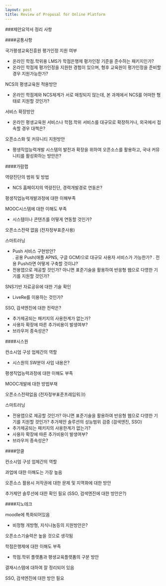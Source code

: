 ```yaml
---
layout: post
title: Review of Proposal for Online Platform
---
```


###제안요약서 정리 사항

####공통사항

국가평생교육진흥원 평가인정 지원 여부
- 온라인 학점.학위용 LMS가 학점은행제 평가인정 기준을 준수하는 패키지인가?
- 온라인 학점제 평가인정을 지원한 경험이 있으며, 형후 교육원이 평가인정을 준비할 경우 지원가능한가?

NCS의 평생교육원 적용방안
- 온라인 학점제와 NCS체계가 서로 매칭되지 않는데, 본 과제에서 NCS를 어떠한 형태로 지원할 것인가?

서비스 확장방안
- 온라인 평생교육원 서비스나 학점.학위 서비스를 대규모로 확장하거나, 외국에서 접속할 경우 대책은?

오픈소스화 및 커뮤니티 지원방안
- 평생직업능력개발 시스템의 발전과 확장을 위하여 오픈소스를 활용하고, 국내 커뮤니티를 활성화하는 방안은?


####가람랩

역량진단의 범위 및 방법 
- NCS 홈페이지의 역량진단, 경력개발경로 연동은?

평생직업능력개발과정에 대한 이해부족

MOOC시스템에 대한 이해도 부족
- 시스템이나 콘텐츠를 어떻게 연동할 것인가?

오픈소스전략 없음 (전자정부표준사용)

스마트러닝
- Push 서비스 구현방안?  
. 공용 Push(애플 APNS, 구글 GCM)으로 대규모 사용자 서비스가 가능한가?
. 전용 Push라면 어떻게 구축할 것이냐?
- 전용앱으로 제공할 것인가? 아니면 표준기술을 활용하여 반응형 웹으로 다영한 기기를 지원할 것인가?

SNS기반 자료공유에 대한 기술 확인
- LiveRe를 이용하는 것인가?

SSO, 검색엔진에 대한 전략은?
- 추가제공되는 패키지의 사용한계가 없는가? 
- 사용자 확장에 따른 추가비용이 발생여부?
- 브라우저 종속성은?


####시스원

컨소시엄 구성 업체간의 역할
- 시스원의 SW분야 사업 내용은?

평생직업능력과정에 대한 이해도 부족

MOOC개발에 대한 방법부재

오픈소스전략없음 (전자정부표준프레임워크)

스마트러닝 
- 전용앱으로 제공할 것인가? 아니면 표준기술을 활용하여 반응형 웹으로 다영한 기기를 지원할 것인가?
추가제안 솔루션의 성능범위 검증 (검색엔진, SSO)
- 추가제공되는 패키지의 사용한계가 없는가? 
- 사용자 확장에 따른 추가비용이 발생여부?
- 브라우저 종속성은?


####앙클

컨소시엄 구성 업체간의 역할

과업에 대한 이해도는 가장 높음

오픈소스 활용시 저작권에 대한 문제 및 지역화에 대한 방안

추가제안 솔루선에 대한 확인 필요 (SSO, 검색엔진에 대한 방안은?)


####지노테크

moodle에 특화되어있음
- 비정형 개방형, 지식나눔등의 지원방안은?

오픈소스기술력은 높을 것으로 생각됨

학점은행제에 대한 이해도 부족
- 학점.학위 플랫폼과 평생교육플랫폼의 구분 방안

결재시스템에 대하여 잘 정리되어 있음

SSO, 검색엔진에 대한 방안 필요
